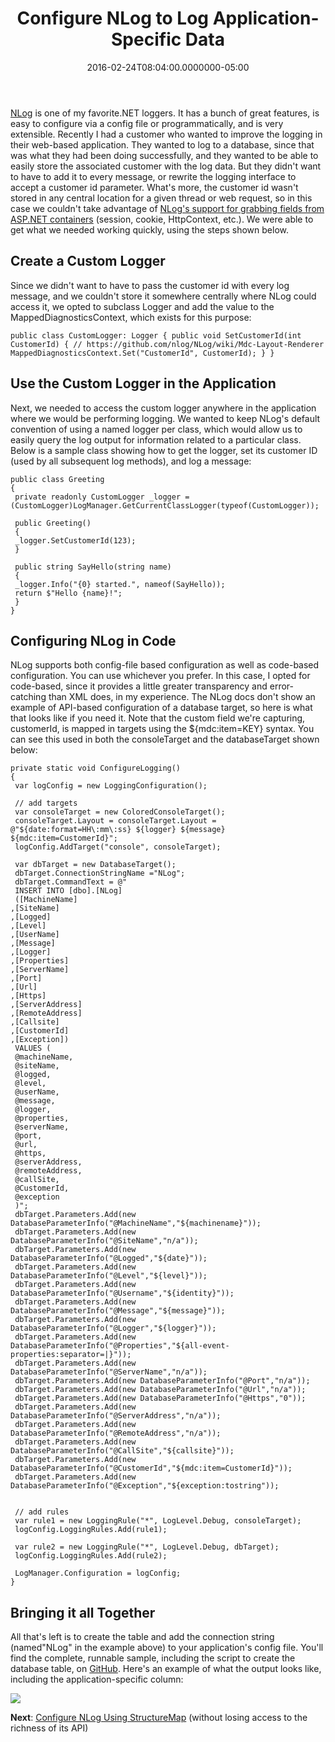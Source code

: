 ﻿---
title: Configure NLog to Log Application-Specific Data
date: "2016-02-24T08:04:00.0000000-05:00"
description: NLog is one of my favorite.NET loggers. It has a bunch of great
featuredImage: /img/custom-logger.jpg
---

[NLog](http://nlog-project.org/) is one of my favorite.NET loggers. It has a bunch of great features, is easy to configure via a config file or programmatically, and is very extensible. Recently I had a customer who wanted to improve the logging in their web-based application. They wanted to log to a database, since that was what they had been doing successfully, and they wanted to be able to easily store the associated customer with the log data. But they didn't want to have to add it to every message, or rewrite the logging interface to accept a customer id parameter. What's more, the customer id wasn't stored in any central location for a given thread or web request, so in this case we couldn't take advantage of [NLog's support for grabbing fields from ASP.NET containers](https://github.com/NLog/NLog.Web) (session, cookie, HttpContext, etc.). We were able to get what we needed working quickly, using the steps shown below.

## Create a Custom Logger

Since we didn't want to have to pass the customer id with every log message, and we couldn't store it somewhere centrally where NLog could access it, we opted to subclass Logger and add the value to the MappedDiagnosticsContext, which exists for this purpose:

`public class CustomLogger: Logger {
 public void SetCustomerId(int CustomerId)
 {
 // https://github.com/nlog/NLog/wiki/Mdc-Layout-Renderer
 MappedDiagnosticsContext.Set("CustomerId", CustomerId);
 }
}`

## Use the Custom Logger in the Application

Next, we needed to access the custom logger anywhere in the application where we would be performing logging. We wanted to keep NLog's default convention of using a named logger per class, which would allow us to easily query the log output for information related to a particular class. Below is a sample class showing how to get the logger, set its customer ID (used by all subsequent log methods), and log a message:

```
public class Greeting
{
 private readonly CustomLogger _logger = (CustomLogger)LogManager.GetCurrentClassLogger(typeof(CustomLogger));

 public Greeting()
 {
 _logger.SetCustomerId(123);
 }

 public string SayHello(string name)
 {
 _logger.Info("{0} started.", nameof(SayHello));
 return $"Hello {name}!";
 }
}
```

## Configuring NLog in Code

NLog supports both config-file based configuration as well as code-based configuration. You can use whichever you prefer. In this case, I opted for code-based, since it provides a little greater transparency and error-catching than XML does, in my experience. The NLog docs don't show an example of API-based configuration of a database target, so here is what that looks like if you need it. Note that the custom field we're capturing, customerId, is mapped in targets using the ${mdc:item=KEY} syntax. You can see this used in both the consoleTarget and the databaseTarget shown below:

```
private static void ConfigureLogging()
{
 var logConfig = new LoggingConfiguration();

 // add targets
 var consoleTarget = new ColoredConsoleTarget();
 consoleTarget.Layout = consoleTarget.Layout = @"${date:format=HH\:mm\:ss} ${logger} ${message} ${mdc:item=CustomerId}";
 logConfig.AddTarget("console", consoleTarget);

 var dbTarget = new DatabaseTarget();
 dbTarget.ConnectionStringName ="NLog";
 dbTarget.CommandText = @"
 INSERT INTO [dbo].[NLog]
 ([MachineName]
,[SiteName]
,[Logged]
,[Level]
,[UserName]
,[Message]
,[Logger]
,[Properties]
,[ServerName]
,[Port]
,[Url]
,[Https]
,[ServerAddress]
,[RemoteAddress]
,[Callsite]
,[CustomerId]
,[Exception])
 VALUES (
 @machineName,
 @siteName,
 @logged,
 @level,
 @userName,
 @message,
 @logger,
 @properties,
 @serverName,
 @port,
 @url,
 @https,
 @serverAddress,
 @remoteAddress,
 @callSite,
 @CustomerId,
 @exception
 )";
 dbTarget.Parameters.Add(new DatabaseParameterInfo("@MachineName","${machinename}"));
 dbTarget.Parameters.Add(new DatabaseParameterInfo("@SiteName","n/a"));
 dbTarget.Parameters.Add(new DatabaseParameterInfo("@Logged","${date}"));
 dbTarget.Parameters.Add(new DatabaseParameterInfo("@Level","${level}"));
 dbTarget.Parameters.Add(new DatabaseParameterInfo("@Username","${identity}"));
 dbTarget.Parameters.Add(new DatabaseParameterInfo("@Message","${message}"));
 dbTarget.Parameters.Add(new DatabaseParameterInfo("@Logger","${logger}"));
 dbTarget.Parameters.Add(new DatabaseParameterInfo("@Properties","${all-event-properties:separator=|}"));
 dbTarget.Parameters.Add(new DatabaseParameterInfo("@ServerName","n/a"));
 dbTarget.Parameters.Add(new DatabaseParameterInfo("@Port","n/a"));
 dbTarget.Parameters.Add(new DatabaseParameterInfo("@Url","n/a"));
 dbTarget.Parameters.Add(new DatabaseParameterInfo("@Https","0"));
 dbTarget.Parameters.Add(new DatabaseParameterInfo("@ServerAddress","n/a"));
 dbTarget.Parameters.Add(new DatabaseParameterInfo("@RemoteAddress","n/a"));
 dbTarget.Parameters.Add(new DatabaseParameterInfo("@CallSite","${callsite}"));
 dbTarget.Parameters.Add(new DatabaseParameterInfo("@CustomerId","${mdc:item=CustomerId}"));
 dbTarget.Parameters.Add(new DatabaseParameterInfo("@Exception","${exception:tostring"));


 // add rules
 var rule1 = new LoggingRule("*", LogLevel.Debug, consoleTarget);
 logConfig.LoggingRules.Add(rule1);

 var rule2 = new LoggingRule("*", LogLevel.Debug, dbTarget);
 logConfig.LoggingRules.Add(rule2);

 LogManager.Configuration = logConfig;
}
```

## Bringing it all Together

All that's left is to create the table and add the connection string (named"NLog" in the example above) to your application's config file. You'll find the complete, runnable sample, including the script to create the database table, on [GitHub](https://github.com/ardalis/ConsoleLoggingSample). Here's an example of what the output looks like, including the application-specific column:

![](/img/sampledata.png)

**Next**: [Configure NLog Using StructureMap](http://ardalis.com/configure-nlog-with-structuremap) (without losing access to the richness of its API)

